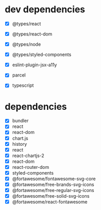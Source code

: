 # dev dependencies
- [x] @types/react
- [x] @types/react-dom
- [x] @types/node
- [x] @types/styled-components
- [x] eslint-plugin-jsx-a11y
- [x] parcel
- [x] typescript


# dependencies
- [x] bundler
- [x] react
- [x] react-dom
- [x] chart.js
- [x] history
- [x] react
- [x] react-chartjs-2
- [x] react-dom
- [x] react-router-dom
- [x] styled-components
- [x] @fortawesome/fontawesome-svg-core
- [x] @fortawesome/free-brands-svg-icons
- [x] @fortawesome/free-regular-svg-icons
- [x] @fortawesome/free-solid-svg-icons
- [x] @fortawesome/react-fontawesome